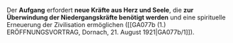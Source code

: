 
Der **Aufgang** erfordert **neue Kräfte aus Herz und Seele**, die **zur Überwindung der Niedergangskräfte benötigt werden** und eine spirituelle Erneuerung der Zivilisation ermöglichen ([[GA077b (1.) ERÖFFNUNGSVORTRAG, Dornach, 21. August 1921|GA077b/1]]).
